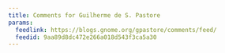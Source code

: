 ```yaml
---
title: Comments for Guilherme de S. Pastore
params:
  feedlink: https://blogs.gnome.org/gpastore/comments/feed/
  feedid: 9aa89d8dc472e266a018d543f3ca5a30
---
```

